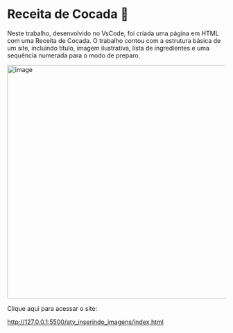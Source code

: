 # Receita de Cocada 🥥
Neste trabalho, desenvolvido no VsCode, foi criada uma página em HTML com uma Receita de Cocada. O trabalho contou com a estrutura básica de um site, incluindo título, imagem ilustrativa, lista de ingredientes e uma sequência numerada para o modo de preparo.

<img width="1170" height="540" alt="image" src="https://github.com/user-attachments/assets/dae3664b-ae97-43d7-8bd7-b83561812825" />

Clique aqui para acessar o site:

http://127.0.0.1:5500/atv_inserindo_imagens/index.html
